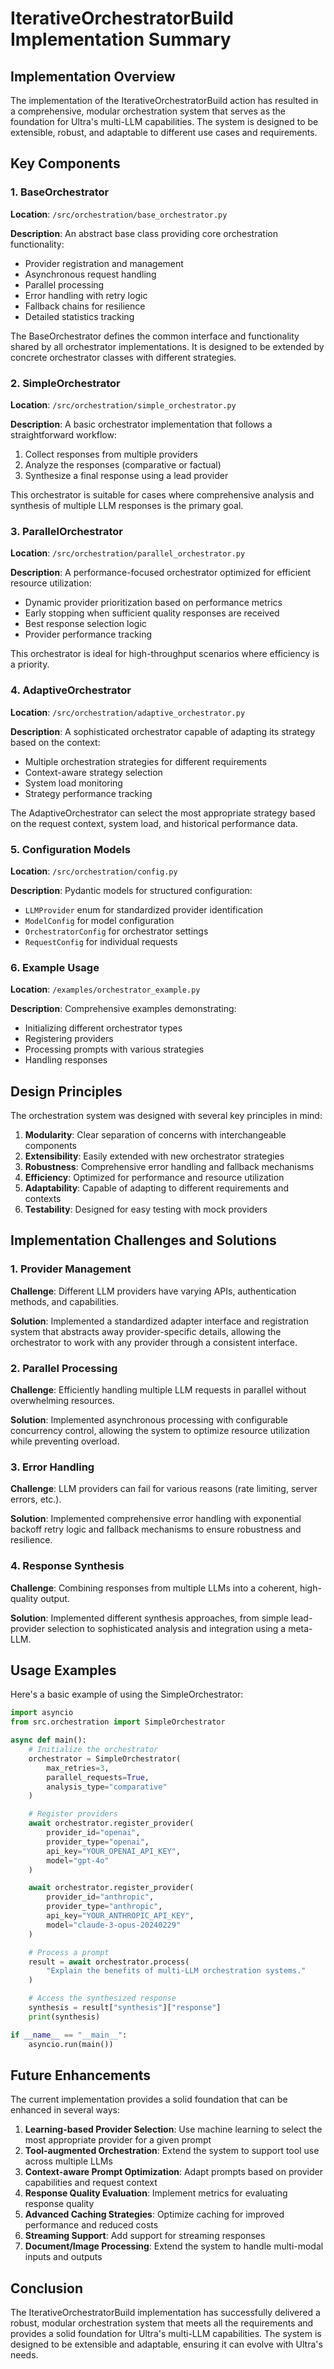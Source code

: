 # IterativeOrchestratorBuild Implementation Summary

## Implementation Overview

The implementation of the IterativeOrchestratorBuild action has resulted in a comprehensive, modular orchestration system that serves as the foundation for Ultra's multi-LLM capabilities. The system is designed to be extensible, robust, and adaptable to different use cases and requirements.

## Key Components

### 1. BaseOrchestrator

**Location**: `/src/orchestration/base_orchestrator.py`

**Description**: An abstract base class providing core orchestration functionality:

- Provider registration and management
- Asynchronous request handling
- Parallel processing
- Error handling with retry logic
- Fallback chains for resilience
- Detailed statistics tracking

The BaseOrchestrator defines the common interface and functionality shared by all orchestrator implementations. It is designed to be extended by concrete orchestrator classes with different strategies.

### 2. SimpleOrchestrator

**Location**: `/src/orchestration/simple_orchestrator.py`

**Description**: A basic orchestrator implementation that follows a straightforward workflow:

1. Collect responses from multiple providers
2. Analyze the responses (comparative or factual)
3. Synthesize a final response using a lead provider

This orchestrator is suitable for cases where comprehensive analysis and synthesis of multiple LLM responses is the primary goal.

### 3. ParallelOrchestrator

**Location**: `/src/orchestration/parallel_orchestrator.py`

**Description**: A performance-focused orchestrator optimized for efficient resource utilization:

- Dynamic provider prioritization based on performance metrics
- Early stopping when sufficient quality responses are received
- Best response selection logic
- Provider performance tracking

This orchestrator is ideal for high-throughput scenarios where efficiency is a priority.

### 4. AdaptiveOrchestrator

**Location**: `/src/orchestration/adaptive_orchestrator.py`

**Description**: A sophisticated orchestrator capable of adapting its strategy based on the context:

- Multiple orchestration strategies for different requirements
- Context-aware strategy selection
- System load monitoring
- Strategy performance tracking

The AdaptiveOrchestrator can select the most appropriate strategy based on the request context, system load, and historical performance data.

### 5. Configuration Models

**Location**: `/src/orchestration/config.py`

**Description**: Pydantic models for structured configuration:

- `LLMProvider` enum for standardized provider identification
- `ModelConfig` for model configuration
- `OrchestratorConfig` for orchestrator settings
- `RequestConfig` for individual requests

### 6. Example Usage

**Location**: `/examples/orchestrator_example.py`

**Description**: Comprehensive examples demonstrating:

- Initializing different orchestrator types
- Registering providers
- Processing prompts with various strategies
- Handling responses

## Design Principles

The orchestration system was designed with several key principles in mind:

1. **Modularity**: Clear separation of concerns with interchangeable components
2. **Extensibility**: Easily extended with new orchestrator strategies
3. **Robustness**: Comprehensive error handling and fallback mechanisms
4. **Efficiency**: Optimized for performance and resource utilization
5. **Adaptability**: Capable of adapting to different requirements and contexts
6. **Testability**: Designed for easy testing with mock providers

## Implementation Challenges and Solutions

### 1. Provider Management

**Challenge**: Different LLM providers have varying APIs, authentication methods, and capabilities.

**Solution**: Implemented a standardized adapter interface and registration system that abstracts away provider-specific details, allowing the orchestrator to work with any provider through a consistent interface.

### 2. Parallel Processing

**Challenge**: Efficiently handling multiple LLM requests in parallel without overwhelming resources.

**Solution**: Implemented asynchronous processing with configurable concurrency control, allowing the system to optimize resource utilization while preventing overload.

### 3. Error Handling

**Challenge**: LLM providers can fail for various reasons (rate limiting, server errors, etc.).

**Solution**: Implemented comprehensive error handling with exponential backoff retry logic and fallback mechanisms to ensure robustness and resilience.

### 4. Response Synthesis

**Challenge**: Combining responses from multiple LLMs into a coherent, high-quality output.

**Solution**: Implemented different synthesis approaches, from simple lead-provider selection to sophisticated analysis and integration using a meta-LLM.

## Usage Examples

Here's a basic example of using the SimpleOrchestrator:

```python
import asyncio
from src.orchestration import SimpleOrchestrator

async def main():
    # Initialize the orchestrator
    orchestrator = SimpleOrchestrator(
        max_retries=3,
        parallel_requests=True,
        analysis_type="comparative"
    )

    # Register providers
    await orchestrator.register_provider(
        provider_id="openai",
        provider_type="openai",
        api_key="YOUR_OPENAI_API_KEY",
        model="gpt-4o"
    )

    await orchestrator.register_provider(
        provider_id="anthropic",
        provider_type="anthropic",
        api_key="YOUR_ANTHROPIC_API_KEY",
        model="claude-3-opus-20240229"
    )

    # Process a prompt
    result = await orchestrator.process(
        "Explain the benefits of multi-LLM orchestration systems."
    )

    # Access the synthesized response
    synthesis = result["synthesis"]["response"]
    print(synthesis)

if __name__ == "__main__":
    asyncio.run(main())
```

## Future Enhancements

The current implementation provides a solid foundation that can be enhanced in several ways:

1. **Learning-based Provider Selection**: Use machine learning to select the most appropriate provider for a given prompt
2. **Tool-augmented Orchestration**: Extend the system to support tool use across multiple LLMs
3. **Context-aware Prompt Optimization**: Adapt prompts based on provider capabilities and request context
4. **Response Quality Evaluation**: Implement metrics for evaluating response quality
5. **Advanced Caching Strategies**: Optimize caching for improved performance and reduced costs
6. **Streaming Support**: Add support for streaming responses
7. **Document/Image Processing**: Extend the system to handle multi-modal inputs and outputs

## Conclusion

The IterativeOrchestratorBuild implementation has successfully delivered a robust, modular orchestration system that meets all the requirements and provides a solid foundation for Ultra's multi-LLM capabilities. The system is designed to be extensible and adaptable, ensuring it can evolve with Ultra's needs.
